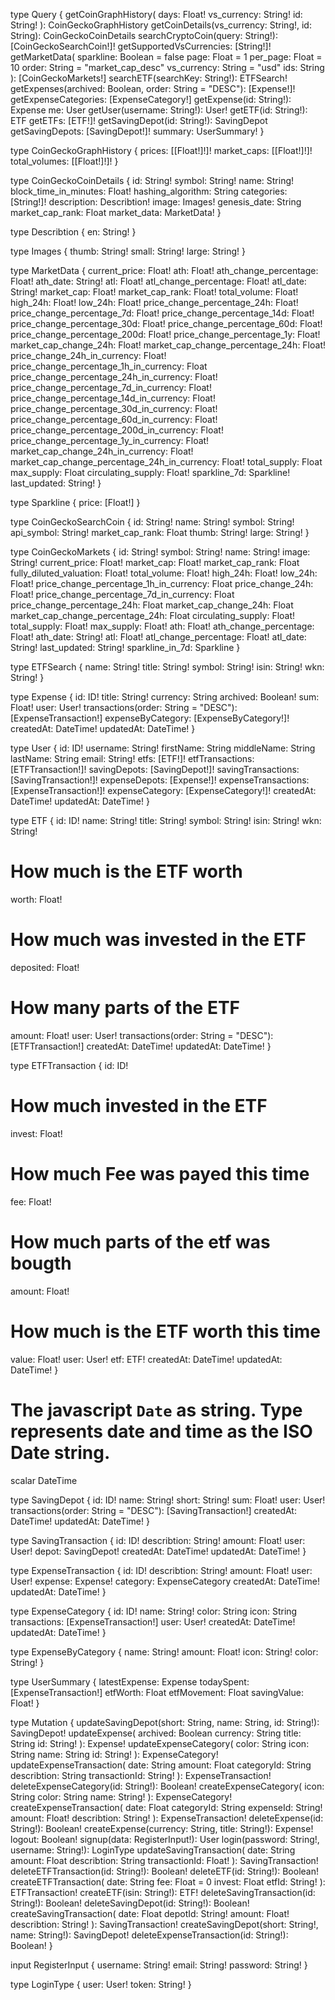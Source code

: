 type Query {
  getCoinGraphHistory(
    days: Float!
    vs_currency: String!
    id: String!
  ): CoinGeckoGraphHistory
  getCoinDetails(vs_currency: String!, id: String): CoinGeckoCoinDetails
  searchCryptoCoin(query: String!): [CoinGeckoSearchCoin!]!
  getSupportedVsCurrencies: [String!]!
  getMarketData(
    sparkline: Boolean = false
    page: Float = 1
    per_page: Float = 10
    order: String = "market_cap_desc"
    vs_currency: String = "usd"
    ids: String
  ): [CoinGeckoMarkets!]
  searchETF(searchKey: String!): ETFSearch!
  getExpenses(archived: Boolean, order: String = "DESC"): [Expense!]!
  getExpenseCategories: [ExpenseCategory!]
  getExpense(id: String!): Expense
  me: User
  getUser(username: String!): User!
  getETF(id: String!): ETF
  getETFs: [ETF!]!
  getSavingDepot(id: String!): SavingDepot
  getSavingDepots: [SavingDepot!]!
  summary: UserSummary!
}

type CoinGeckoGraphHistory {
  prices: [[Float!]!]!
  market_caps: [[Float!]!]!
  total_volumes: [[Float!]!]!
}

type CoinGeckoCoinDetails {
  id: String!
  symbol: String!
  name: String!
  block_time_in_minutes: Float!
  hashing_algorithm: String
  categories: [String!]!
  description: Describtion!
  image: Images!
  genesis_date: String
  market_cap_rank: Float
  market_data: MarketData!
}

type Describtion {
  en: String!
}

type Images {
  thumb: String!
  small: String!
  large: String!
}

type MarketData {
  current_price: Float!
  ath: Float!
  ath_change_percentage: Float!
  ath_date: String!
  atl: Float!
  atl_change_percentage: Float!
  atl_date: String!
  market_cap: Float!
  market_cap_rank: Float!
  total_volume: Float!
  high_24h: Float!
  low_24h: Float!
  price_change_percentage_24h: Float!
  price_change_percentage_7d: Float!
  price_change_percentage_14d: Float!
  price_change_percentage_30d: Float!
  price_change_percentage_60d: Float!
  price_change_percentage_200d: Float!
  price_change_percentage_1y: Float!
  market_cap_change_24h: Float!
  market_cap_change_percentage_24h: Float!
  price_change_24h_in_currency: Float!
  price_change_percentage_1h_in_currency: Float
  price_change_percentage_24h_in_currency: Float!
  price_change_percentage_7d_in_currency: Float!
  price_change_percentage_14d_in_currency: Float!
  price_change_percentage_30d_in_currency: Float!
  price_change_percentage_60d_in_currency: Float!
  price_change_percentage_200d_in_currency: Float!
  price_change_percentage_1y_in_currency: Float!
  market_cap_change_24h_in_currency: Float!
  market_cap_change_percentage_24h_in_currency: Float!
  total_supply: Float
  max_supply: Float
  circulating_supply: Float!
  sparkline_7d: Sparkline!
  last_updated: String!
}

type Sparkline {
  price: [Float!]
}

type CoinGeckoSearchCoin {
  id: String!
  name: String!
  symbol: String!
  api_symbol: String!
  market_cap_rank: Float
  thumb: String!
  large: String!
}

type CoinGeckoMarkets {
  id: String!
  symbol: String!
  name: String!
  image: String!
  current_price: Float!
  market_cap: Float!
  market_cap_rank: Float
  fully_diluted_valuation: Float!
  total_volume: Float!
  high_24h: Float!
  low_24h: Float!
  price_change_percentage_1h_in_currency: Float
  price_change_24h: Float!
  price_change_percentage_7d_in_currency: Float
  price_change_percentage_24h: Float
  market_cap_change_24h: Float
  market_cap_change_percentage_24h: Float
  circulating_supply: Float!
  total_supply: Float!
  max_supply: Float!
  ath: Float!
  ath_change_percentage: Float!
  ath_date: String!
  atl: Float!
  atl_change_percentage: Float!
  atl_date: String!
  last_updated: String!
  sparkline_in_7d: Sparkline
}

type ETFSearch {
  name: String!
  title: String!
  symbol: String!
  isin: String!
  wkn: String!
}

type Expense {
  id: ID!
  title: String!
  currency: String
  archived: Boolean!
  sum: Float!
  user: User!
  transactions(order: String = "DESC"): [ExpenseTransaction!]
  expenseByCategory: [ExpenseByCategory!]!
  createdAt: DateTime!
  updatedAt: DateTime!
}

type User {
  id: ID!
  username: String!
  firstName: String
  middleName: String
  lastName: String
  email: String!
  etfs: [ETF!]!
  etfTransactions: [ETFTransaction!]!
  savingDepots: [SavingDepot!]!
  savingTransactions: [SavingTransaction!]!
  expenseDepots: [Expense!]!
  expenseTransactions: [ExpenseTransaction!]!
  expenseCategory: [ExpenseCategory!]!
  createdAt: DateTime!
  updatedAt: DateTime!
}

type ETF {
  id: ID!
  name: String!
  title: String!
  symbol: String!
  isin: String!
  wkn: String!

  # How much is the ETF worth
  worth: Float!

  # How much was invested in the ETF
  deposited: Float!

  # How many parts of the ETF
  amount: Float!
  user: User!
  transactions(order: String = "DESC"): [ETFTransaction!]
  createdAt: DateTime!
  updatedAt: DateTime!
}

type ETFTransaction {
  id: ID!

  # How much invested in the ETF
  invest: Float!

  # How much Fee was payed this time
  fee: Float!

  # How much parts of the etf was bougth
  amount: Float!

  # How much is the ETF worth this time
  value: Float!
  user: User!
  etf: ETF!
  createdAt: DateTime!
  updatedAt: DateTime!
}

# The javascript `Date` as string. Type represents date and time as the ISO Date string.
scalar DateTime

type SavingDepot {
  id: ID!
  name: String!
  short: String!
  sum: Float!
  user: User!
  transactions(order: String = "DESC"): [SavingTransaction!]
  createdAt: DateTime!
  updatedAt: DateTime!
}

type SavingTransaction {
  id: ID!
  describtion: String!
  amount: Float!
  user: User!
  depot: SavingDepot!
  createdAt: DateTime!
  updatedAt: DateTime!
}

type ExpenseTransaction {
  id: ID!
  describtion: String!
  amount: Float!
  user: User!
  expense: Expense!
  category: ExpenseCategory
  createdAt: DateTime!
  updatedAt: DateTime!
}

type ExpenseCategory {
  id: ID!
  name: String!
  color: String
  icon: String
  transactions: [ExpenseTransaction!]
  user: User!
  createdAt: DateTime!
  updatedAt: DateTime!
}

type ExpenseByCategory {
  name: String!
  amount: Float!
  icon: String!
  color: String!
}

type UserSummary {
  latestExpense: Expense
  todaySpent: [ExpenseTransaction!]
  etfWorth: Float
  etfMovement: Float
  savingValue: Float!
}

type Mutation {
  updateSavingDepot(short: String, name: String, id: String!): SavingDepot!
  updateExpense(
    archived: Boolean
    currency: String
    title: String
    id: String!
  ): Expense!
  updateExpenseCategory(
    color: String
    icon: String
    name: String
    id: String!
  ): ExpenseCategory!
  updateExpenseTransaction(
    date: String
    amount: Float
    categoryId: String
    describtion: String
    transactionId: String!
  ): ExpenseTransaction!
  deleteExpenseCategory(id: String!): Boolean!
  createExpenseCategory(
    icon: String
    color: String
    name: String!
  ): ExpenseCategory!
  createExpenseTransaction(
    date: Float
    categoryId: String
    expenseId: String!
    amount: Float!
    describtion: String!
  ): ExpenseTransaction!
  deleteExpense(id: String!): Boolean!
  createExpense(currency: String, title: String!): Expense!
  logout: Boolean!
  signup(data: RegisterInput!): User
  login(password: String!, username: String!): LoginType
  updateSavingTransaction(
    date: String
    amount: Float
    describtion: String
    transactionId: Float!
  ): SavingTransaction!
  deleteETFTransaction(id: String!): Boolean!
  deleteETF(id: String!): Boolean!
  createETFTransaction(
    date: String
    fee: Float = 0
    invest: Float
    etfId: String!
  ): ETFTransaction!
  createETF(isin: String!): ETF!
  deleteSavingTransaction(id: String!): Boolean!
  deleteSavingDepot(id: String!): Boolean!
  createSavingTransaction(
    date: Float
    depotId: String!
    amount: Float!
    describtion: String!
  ): SavingTransaction!
  createSavingDepot(short: String!, name: String!): SavingDepot!
  deleteExpenseTransaction(id: String!): Boolean!
}

input RegisterInput {
  username: String!
  email: String!
  password: String!
}

type LoginType {
  user: User!
  token: String!
}
